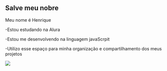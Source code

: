 ## Salve meu nobre  

Meu nome é Henrique

-Estou estudando na Alura

-Estou me desenvolvendo na linguagem javaScrpit

-Utilizo esse espaço para minha organização e compartilhamento dos meus projetos

![](https://media1.tenor.com/m/0RRzrR7xGj4AAAAd/you-are-my-sunshine-lebron-james.gif)
